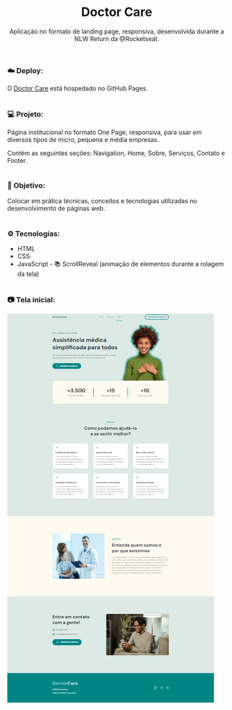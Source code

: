 <h1 align="center">Doctor Care</h1>
<p align="center">Aplicação no formato de landing page, responsiva, desenvolvida durante a NLW Return da @Rocketseat.</p> <br />

### ☁️ Deploy:

O <a href="https://github.com/LucasTKP/DoctorCare.git">Doctor Care</a> está hospedado no GitHub Pages.
<br /> <br />

### 💻 Projeto:

Página institucional no formato One Page, responsiva, para usar em diversos tipos de micro, pequena e média empresas.

Contém as seguintes seções: Navigation, Home, Sobre, Serviços, Contato e Footer.
<br /> <br />

### 🎯 Objetivo:

Colocar em prática técnicas, conceitos e tecnologias utilizadas no desenvolvimento de páginas web.
<br /> <br />

### ⚙️ Tecnologias:

- HTML
- CSS
- JavaScript - 📚 ScrollReveal (animação de elementos durante a rolagem da tela)
  <br /> <br />

### 📷 Tela inicial:
<a href="https://projectdoctorcare.vercel.app/" align="center">
  <img src="imageProject.png" alt="Preview DoctorCare">
<!-- <kbd>[![]()]()<kbd> -->
</a>
<br />
